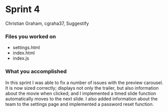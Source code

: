 # Sprint 4

Christian Graham, cgraha37, Suggestify

### Files you worked on
<ul>
  <li> settings.html </li>
  <li> index.html </li>
  <li> index.js </li>
</ul>

### What you accomplished
In this sprint I was able to fix a number of issues with the preview carousel. It is now sized correctly; displays not only the trailer, but also information about the movie when clicked; and I implemented a timed slide function automatically moves to the next slide. I also added information about the team to the settings page and implemented a password reset function.
